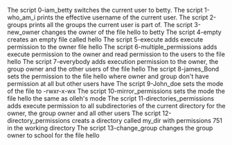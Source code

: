 The script 0-iam_betty switches the current user to betty.
The script 1-who_am_i prints the effective username of the current user.
The script 2-groups  prints all the groups the current user is part of.
The script 3-new_owner changes the owner of the file hello to betty
The script 4-empty creates an empty file called hello
The script 5-execute adds execute permission to the owner file hello
The script 6-multiple_permissions adds execute permission to the owner and read permission to the users to the file hello
The script 7-everybody adds execution permission to the owner, the group owner and the other users of the file hello
The script 8-james_Bond sets the permission to the file hello where owner and group don't have permission at all but other users have
The script 9-John_doe sets the mode of the file to -rwxr-x-wx
The  script 10-mirror_permissions sets the mode the file hello the same as olleh's mode
The script 11-directories_permissions adds execute permission to all subdirectories of the current directory for the owner, the group owner and all other users
The script 12-directory_permissions creats a directory called my_dir with permissions 751 in the working directory
The script 13-change_group changes the group owner to school for the file hello
